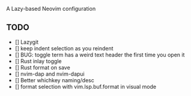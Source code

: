 A Lazy-based Neovim configuration


## TODO

- [] Lazygit
- [] keep indent selection as you reindent
- [] BUG: toggle term has a weird text header the first time you open it
- [] Rust inlay toggle
- [] Rust format on save
- [] nvim-dap and nvim-dapui
- [] Better whichkey naming/desc
- [] format selection with vim.lsp.buf.format in visual mode
